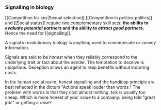 
### Signalling in biology

[[Competition for sex|Sexual selection]],[[Competition in politics|politics]] and [[Social status]] require two complementary skill sets: **the ability to *evaluate potential partners* and the ability to *attract good partners*.** Hence the need for [[signalling]].

A signal in evolutionary biology is anything used to communicate or convey information.

Signals are said to be *honest* when they reliably correspond to the underlying trait or fact about the sender.
The temptation to deceive is ubiquitous. Deception allows an agent to reap benefits without incurring costs.

In the human social realm, honest signalling and the handicap principle are best reflected in the dictum "Actions speak louder than words." The problem with words is that they cost almost nothing. talk is usually too cheap. Which is more honest of your value to a company: being told "great job!" or getting a raise?